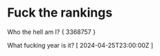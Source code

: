 # Fuck the rankings

Who the hell am I?
{ 3368757 }

What fucking year is it?
[ 2024-04-25T23:00:00Z ]
